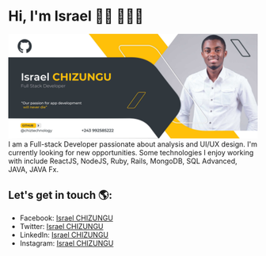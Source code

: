 # Hi, I'm Israel 👋🏾 👩🏾‍💻

<img src="./israel-banner.jpg" alt="banner that says Monica Powell - software engineer, content creator and community organizer alongside a cartoon illustration of Monica">
I am a Full-stack Developer passionate about analysis and UI/UX design. I'm currently looking for new opportunities. Some technologies I enjoy working with include ReactJS, NodeJS, Ruby, Rails, MongoDB, SQL Advanced, JAVA, JAVA Fx.

## Let's get in touch 🌎: 

- Facebook: [Israel CHIZUNGU](https://web.facebook.com/profile.php?id=100004184745996)
- Twitter: [Israel CHIZUNGU](https://twitter.com/IsraelChizungu)
- LinkedIn: [Israel CHIZUNGU](https://www.linkedin.com/in/israel-chizungu-b70316125/)
- Instagram: [Israel CHIZUNGU](https://www.instagram.com/israelchizungu/)
